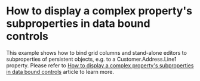 # How to display a complex property's subproperties in data bound controls


<p>This example shows how to bind grid columns and stand-alone editors to subproperties of persistent objects, e.g. to a Customer.Address.Line1 property. Please refer to <a href="https://www.devexpress.com/Support/Center/p/A1653">How to display a complex property's subproperties in data bound controls</a> article to learn more.</p>

<br/>


